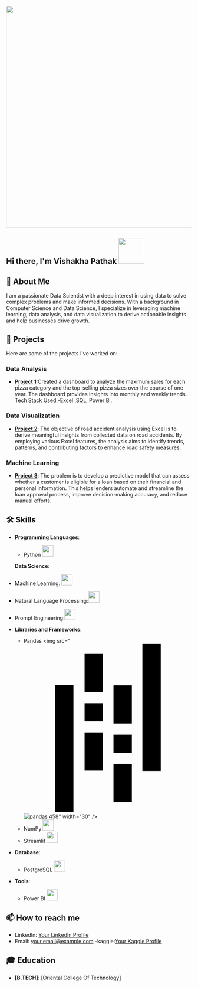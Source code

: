 
  <img src="https://media1.tenor.com/m/cX92mi1p-NYAAAAd/coding-anime.gif" width="600" />

## Hi there, I'm Vishakha Pathak <img src="https://media.tenor.com/kQcGDGtb79QAAAAi/alice-animated-alice-stickers.gif" width="70" />

## 🚀 About Me
I am a passionate Data Scientist with a deep interest in using data to solve complex problems and make informed decisions. With a background in Computer Science and Data Science, I specialize in leveraging machine learning, data analysis, and data visualization to derive actionable insights and help businesses drive growth.

## 🔭 Projects
Here are some of the projects I've worked on:
### Data Analysis
- **[Project 1](https://github.com/VishakhaPathak98/Pizza_Sales_Report)**:Created a dashboard to analyze the maximum sales for each pizza category and the top-selling pizza sizes over the course of one year. The dashboard provides insights into monthly and weekly trends. Tech Stack Used:-Excel ,SQL, Power Bi.


### Data Visualization
- **[Project 2](https://github.com/VishakhaPathak98/Road-Accident-Analysis)**: The objective of road accident analysis using Excel is to derive meaningful insights from collected data on road accidents. By employing various Excel features, the analysis aims to identify trends, patterns, and contributing factors to enhance road safety measures.

### Machine Learning
- **[Project 3](VishakhaPathak98/Bank-Loan-Prediction)**: The problem is to develop a predictive model that can assess whether a customer is eligible for a loan based on their financial and personal information. This helps lenders automate and streamline the loan approval process, improve decision-making accuracy, and reduce manual efforts.

## 🛠️ Skills

- **Programming Languages**:
  - Python <img src="https://media.tenor.com/_E-NCczd1nYAAAAi/python.gif" width="30" />
  
  **Data Science**:
- Machine Learning: <img src="https://media.giphy.com/media/26xBzNK7NNisXKs1q/giphy.gif" width="30" />
- Natural Language Processing:<img src="https://media.giphy.com/media/xUPGGzHj5n6MuR2o0g/giphy.gif" width="30" />
- Prompt Engineering:<img src="https://media.giphy.com/media/3ohhwnXzjxvpdbl97y/giphy.gif" width="30" />

- **Libraries and Frameworks**:
  - Pandas <img src="<svg role="img" viewBox="0 0 24 24" xmlns="http://www.w3.org/2000/svg"><title>pandas</title><path d="M16.922 0h2.623v18.104h-2.623zm-4.126 12.94h2.623v2.57h-2.623zm0-7.037h2.623v5.446h-2.623zm0 11.197h2.623v5.446h-2.623zM4.456 5.896h2.622V24H4.455zm4.213 2.559h2.623v2.57H8.67zm0 4.151h2.623v5.447H8.67zm0-11.187h2.623v5.446H8.67Z"/></svg>![pandas](https://github.com/user-attachments/assets/7a3f6255-59ee-49c1-8c7d-74a32437c5d6)
458" width="30" />
  - NumPy <img src="[https://media.giphy.com/media/26FfZjmVXtdz7sM1q/giphy.gif](https://www.google.com/imgres?q=numpy%20library%20icon&imgurl=https%3A%2F%2Fupload.wikimedia.org%2Fwikipedia%2Fcommons%2Fthumb%2F3%2F31%2FNumPy_logo_2020.svg%2F1200px-NumPy_logo_2020.svg.png&imgrefurl=https%3A%2F%2Fen.m.wikipedia.org%2Fwiki%2FFile%3ANumPy_logo_2020.svg&docid=2szkTYJOYt7fEM&tbnid=ZT36fhhFxV1DWM&vet=12ahUKEwis6ajvh8uKAxXvU2wGHYNNIKwQM3oECBYQAA..i&w=1200&h=540&hcb=2&ved=2ahUKEwis6ajvh8uKAxXvU2wGHYNNIKwQM3oECBYQAA)" width="30" />
  - Streamlit <img src="https://www.google.com/imgres?q=logo%20transparent%20png%20streamlit%20icon&imgurl=https%3A%2F%2Fstreamlit.io%2Fimages%2Fbrand%2Fstreamlit-logo-secondary-colormark-darktext.png&imgrefurl=https%3A%2F%2Fstreamlit.io%2Fbrand&docid=vnWK2tMrGVX_0M&tbnid=NNETaG3I0V6aLM&vet=12ahUKEwjQuZfVicuKAxXRh1YBHcO4GYEQM3oECBoQAA..i&w=2181&h=1276&hcb=2&ved=2ahUKEwjQuZfVicuKAxXRh1YBHcO4GYEQM3oECBoQAA" width="30" />
  
- **Database**:
  - PostgreSQL <img src="https://www.google.com/url?sa=i&url=https%3A%2F%2Fwww.pngwing.com%2Fen%2Ffree-png-nlelb&psig=AOvVaw3BAeNUPeRMdivTMg3AV8s9&ust=1735495969099000&source=images&cd=vfe&opi=89978449&ved=0CBQQjRxqFwoTCIi078KJy4oDFQAAAAAdAAAAABAK" width="30" />
  
- **Tools**:
  - Power BI <img src="https://media.giphy.com/media/4a24Tt6r5sRbm/giphy.gif" width="30" />


## 📫 How to reach me
- LinkedIn: [Your LinkedIn Profile](https://www.linkedin.com/in/vishakha-pathak)
- Email: [your.email@example.com](mailto:vishakhapathak98@gmail.com)
-kaggle:[Your Kaggle Profile](https://www.kaggle.com/vishakhapathak98)

## 🎓 Education
- **[B.TECH]**: [Oriental College Of Technology]

